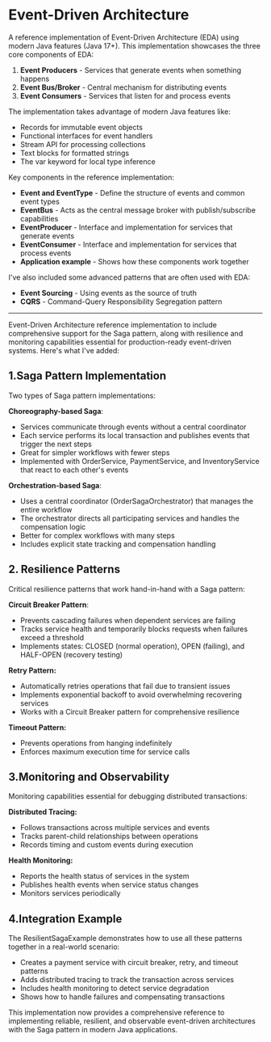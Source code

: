 # Event-Driven Architecture

A reference implementation of Event-Driven Architecture (EDA) using modern Java features (Java 17+). This implementation showcases the three core components of EDA:

1. **Event Producers** - Services that generate events when something happens
2. **Event Bus/Broker** - Central mechanism for distributing events
3. **Event Consumers** - Services that listen for and process events

The implementation takes advantage of modern Java features like:

- Records for immutable event objects
- Functional interfaces for event handlers
- Stream API for processing collections
- Text blocks for formatted strings
- The var keyword for local type inference

Key components in the reference implementation:

- **Event and EventType** - Define the structure of events and common event types
- **EventBus** - Acts as the central message broker with publish/subscribe capabilities
- **EventProducer** - Interface and implementation for services that generate events
- **EventConsumer** - Interface and implementation for services that process events
- **Application example** - Shows how these components work together

I've also included some advanced patterns that are often used with EDA:

- **Event Sourcing** - Using events as the source of truth
- **CQRS** - Command-Query Responsibility Segregation pattern
---
Event-Driven Architecture reference implementation to include comprehensive support for the Saga pattern, along with resilience and monitoring capabilities essential for production-ready event-driven systems. Here's what I've added:
## 1.Saga Pattern Implementation
Two types of Saga pattern implementations:

**Choreography-based Saga**:
 * Services communicate through events without a central coordinator
 * Each service performs its local transaction and publishes events that trigger the next steps
 * Great for simpler workflows with fewer steps
* Implemented with OrderService, PaymentService, and InventoryService that react to each other's events

**Orchestration-based Saga**:
* Uses a central coordinator (OrderSagaOrchestrator) that manages the entire workflow
* The orchestrator directs all participating services and handles the compensation logic
* Better for complex workflows with many steps
* Includes explicit state tracking and compensation handling

## 2. Resilience Patterns

Critical resilience patterns that work hand-in-hand with a Saga pattern:

**Circuit Breaker Pattern**:
  * Prevents cascading failures when dependent services are failing
  * Tracks service health and temporarily blocks requests when failures exceed a threshold
  * Implements states: CLOSED (normal operation), OPEN (failing), and HALF-OPEN (recovery testing)

**Retry Pattern:**
* Automatically retries operations that fail due to transient issues
* Implements exponential backoff to avoid overwhelming recovering services
* Works with a Circuit Breaker pattern for comprehensive resilience

**Timeout Pattern:**
* Prevents operations from hanging indefinitely
* Enforces maximum execution time for service calls

## 3.Monitoring and Observability
Monitoring capabilities essential for debugging distributed transactions:
   
**Distributed Tracing:**
* Follows transactions across multiple services and events
* Tracks parent-child relationships between operations
* Records timing and custom events during execution

**Health Monitoring:**
* Reports the health status of services in the system
* Publishes health events when service status changes
* Monitors services periodically

## 4.Integration Example
The ResilientSagaExample demonstrates how to use all these patterns together in a real-world scenario:

* Creates a payment service with circuit breaker, retry, and timeout patterns
* Adds distributed tracing to track the transaction across services
* Includes health monitoring to detect service degradation
* Shows how to handle failures and compensating transactions

This implementation now provides a comprehensive reference to implementing reliable, resilient, and observable event-driven architectures with the Saga pattern in modern Java applications.